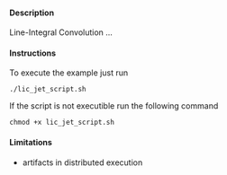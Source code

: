 #### Description ####
Line-Integral Convolution ...

#### Instructions ####
To execute the example just run

```
./lic_jet_script.sh
```

If the script is not executible run the following command

```
chmod +x lic_jet_script.sh
```

#### Limitations ####
- artifacts in distributed execution
